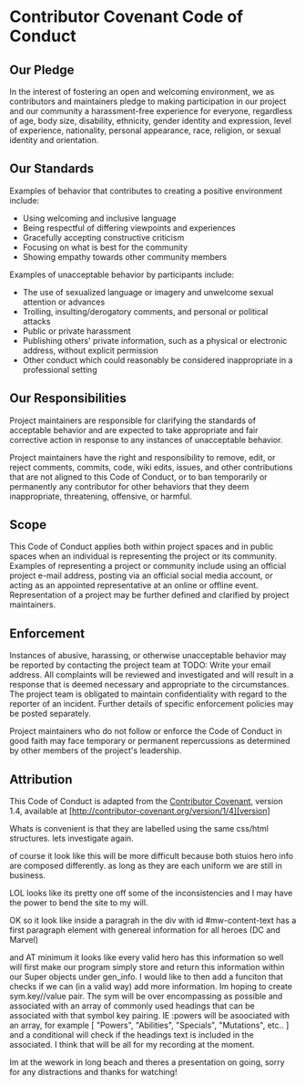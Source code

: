 # Contributor Covenant Code of Conduct

## Our Pledge

In the interest of fostering an open and welcoming environment, we as
contributors and maintainers pledge to making participation in our project and
our community a harassment-free experience for everyone, regardless of age, body
size, disability, ethnicity, gender identity and expression, level of experience,
nationality, personal appearance, race, religion, or sexual identity and
orientation.

## Our Standards

Examples of behavior that contributes to creating a positive environment
include:

* Using welcoming and inclusive language
* Being respectful of differing viewpoints and experiences
* Gracefully accepting constructive criticism
* Focusing on what is best for the community
* Showing empathy towards other community members

Examples of unacceptable behavior by participants include:

* The use of sexualized language or imagery and unwelcome sexual attention or
advances
* Trolling, insulting/derogatory comments, and personal or political attacks
* Public or private harassment
* Publishing others' private information, such as a physical or electronic
  address, without explicit permission
* Other conduct which could reasonably be considered inappropriate in a
  professional setting

## Our Responsibilities

Project maintainers are responsible for clarifying the standards of acceptable
behavior and are expected to take appropriate and fair corrective action in
response to any instances of unacceptable behavior.

Project maintainers have the right and responsibility to remove, edit, or
reject comments, commits, code, wiki edits, issues, and other contributions
that are not aligned to this Code of Conduct, or to ban temporarily or
permanently any contributor for other behaviors that they deem inappropriate,
threatening, offensive, or harmful.

## Scope

This Code of Conduct applies both within project spaces and in public spaces
when an individual is representing the project or its community. Examples of
representing a project or community include using an official project e-mail
address, posting via an official social media account, or acting as an appointed
representative at an online or offline event. Representation of a project may be
further defined and clarified by project maintainers.

## Enforcement

Instances of abusive, harassing, or otherwise unacceptable behavior may be
reported by contacting the project team at TODO: Write your email address. All
complaints will be reviewed and investigated and will result in a response that
is deemed necessary and appropriate to the circumstances. The project team is
obligated to maintain confidentiality with regard to the reporter of an incident.
Further details of specific enforcement policies may be posted separately.

Project maintainers who do not follow or enforce the Code of Conduct in good
faith may face temporary or permanent repercussions as determined by other
members of the project's leadership.

## Attribution

This Code of Conduct is adapted from the [Contributor Covenant][homepage], version 1.4,
available at [http://contributor-covenant.org/version/1/4][version]

[homepage]: http://contributor-covenant.org
[version]: http://contributor-covenant.org/version/1/4/



Whats is convenient is that they are labelled using the same css/html structures.
lets investigate again.

of course it look like this will be more difficult because both stuios hero info are composed differently. as long as they are each uniform we are still in business.

LOL looks like its pretty one off some of the inconsistencies and I may have the power to bend the site to my will.

OK so it look like inside a paragrah in the div with id #mw-content-text has a first paragraph element with genereal information for all heroes 
(DC and Marvel)

and AT minimum it looks like every valid hero has this information so well will first make our program simply store and return this information within our
Super objects under gen_info.  I would like to then add a funciton that checks if we can (in a valid way) add more information.  Im hoping to create
sym.key//value pair.  The sym will be over encompassing as possible and associated with an array of commonly used headings that can be associated with
that symbol key pairing.  IE :powers will be asoociated with an array, for example [ "Powers", "Abilities", "Specials", "Mutations", etc.. ] and a 
conditional will check if the headings text is included in the associated.  I think that will be all for my recording at the moment.

Im at the wework in long beach and theres a presentation on going, sorry for any distractions and thanks for watching!